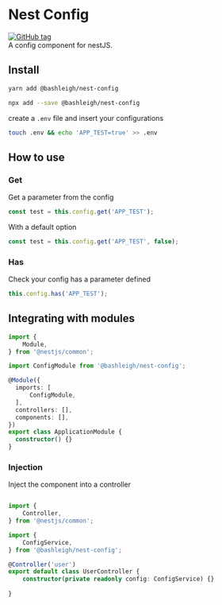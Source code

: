 Nest Config
===
[![GitHub tag](https://img.shields.io/github/tag/bashleigh/nest-config.svg)](https://github.com/bashleigh/nest-config)  
A config component for nestJS.

## Install

```bash
yarn add @bashleigh/nest-config
```

```bash
npx add --save @bashleigh/nest-config
```

create a `.env` file and insert your configurations

```bash
touch .env && echo 'APP_TEST=true' >> .env
```

## How to use

### Get

Get a parameter from the config

```typescript
const test = this.config.get('APP_TEST');
```
With a default option

```typescript
const test = this.config.get('APP_TEST', false);
```

### Has

Check your config has a parameter defined

```typescript
this.config.has('APP_TEST');
```


## Integrating with modules

```typescript
import {
    Module,
} from '@nestjs/common';

import ConfigModule from '@bashleigh/nest-config';

@Module({
  imports: [
      ConfigModule,
  ],
  controllers: [],
  components: [],
})
export class ApplicationModule {
  constructor() {}
}

```

### Injection

Inject the component into a controller 

```typescript

import {
    Controller,
} from '@nestjs/common';

import {
    ConfigService,
} from '@bashleigh/nest-config';

@Controller('user')
export default class UserController {
    constructor(private readonly config: ConfigService) {}
    
}

```

